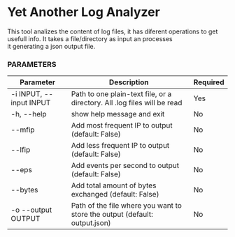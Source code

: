 # Yet Another Log Analyzer
This tool analizes the content of log files, it has diferent operations to get usefull info. It takes a file/directory as input an processes    
it generating a json output file.

### PARAMETERS
| Parameter               | Description                                                                | Required |
|-------------------------|----------------------------------------------------------------------------|----------|
| -i INPUT, --input INPUT | Path to one plain-text file, or a directory. All .log files will be read                | Yes      |
| -h, --help              | show help message and exit                                                 | No       |
| --mfip                  | Add most frequent IP to output (default: False)                                      | No       |
| --lfip                  | Add less frequent IP to output (default: False)                                          | No       |
| --eps                   | Add events per second to output (default: False)                                         | No       |
| --bytes                 | Add total amount of bytes exchanged (default: False)                           | No       |
| -o --output OUTPUT      | Path of the file where you want to store the output (default: output.json) | No       |